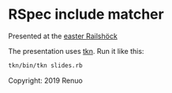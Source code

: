 # RSpec include matcher

Presented at the
[easter Railshöck](https://www.meetup.com/rubyonrails-ch/events/259150790/)

The presentation uses
[tkn](https://github.com/fxn/tkn).
Run it like this:

```sh
tkn/bin/tkn slides.rb
```

Copyright: 2019 Renuo

